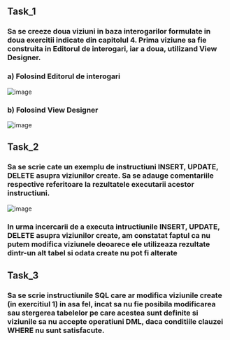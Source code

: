 ## Task_1
### Sa se creeze doua viziuni in baza interogarilor formulate in doua exercitii indicate din capitolul 4. Prima viziune sa fie construita in Editorul de interogari, iar a doua, utilizand View Designer.

### a) Folosind Editorul de interogari

![image](https://user-images.githubusercontent.com/32772799/48997408-84aac400-f158-11e8-881a-039d86bc6910.png)

### b) Folosind View Designer

![image](https://user-images.githubusercontent.com/32772799/48998255-a5c0e400-f15b-11e8-9d4d-3e65c82a0037.png)


## Task_2
### Sa se scrie cate un exemplu de instructiuni INSERT, UPDATE, DELETE asupra viziunilor create. Sa se adauge comentariile respective referitoare la rezultatele executarii acestor instructiuni.

![image](https://user-images.githubusercontent.com/32772799/48999744-34cffb00-f160-11e8-9eed-8eb1d0a1b634.png)

### In urma incercarii de a executa intructiunile INSERT, UPDATE, DELETE asupra viziunilor create, am constatat faptul ca nu putem modifica viziunele deoarece ele utilizeaza rezultate dintr-un alt tabel si odata create nu pot fi alterate


## Task_3

### Sa se scrie instructiunile SQL care ar modifica viziunile create (in exercitiul 1) in asa fel, incat sa nu fie posibila modificarea sau stergerea tabelelor pe care acestea sunt definite si viziunile sa nu accepte operatiuni DML, daca conditiile clauzei WHERE nu sunt satisfacute.

